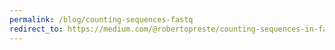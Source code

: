 ```yaml
---
permalink: /blog/counting-sequences-fastq
redirect_to: https://medium.com/@robertopreste/counting-sequences-in-fasta-fastq-files-ad7d2675b40f
---
```

